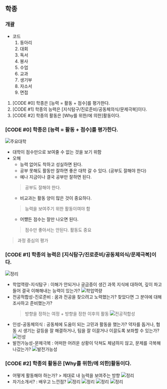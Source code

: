 ## 학종
### 개괄
   - 코드
      1. 동아리
      2. 대회
      3. 독서
      4. 봉사
      5. 수업
      6. 교과
      7. 생기부
      8. 자소서
      9. 면접
   1. [CODE #0] 학종은 [능력 = 활동 + 점수]를 평가한다.
   2. [CODE #1] 학종의 능력은 [지식탐구/진로준비/공동체의식/문제극복]이다.
   3. [CODE #2] 학종의 활동은 [Why를 위한/에 의한]활동이다.

### [CODE #0] 학종은 [능력 = 활동 + 점수]를 평가한다.
   ![주요대학](total_image1.png)
   - 대학이 점수만으로 보여줄 수 없는 것을 보기 위함
   - 오해
      - 능력 없어도 착하고 성실하면 된다.
      - 공부 못해도 활동만 잘하면 좋은 대학 갈 수 있다. (공부도 잘해야 한다)
      - 예나 지금이나 결국 공부만 잘하면 된다.
      > 공부도 잘해야 한다.
      - 비교과는 활동 양이 많은 것이 중요하다.
      > 능력을 보여주기 위한 활동이여야 함
      - 어쩄든 점수는 잘만 나오면 된다.
      > 점수만 좋아서는 안된다. 활동도 중요
   > 과정 중심의 평가

### [CODE #1] 학종의 능력은 [지식탐구/진로준비/공동체의식/문제극복]이다.
   ![정리](total_image2.png)
   - 학업역량-지식탐구 : 이해가 안되거나 궁금증이 생긴 과목 지식에 대하여, 깊이 파고들어 결국 이해해내는 능력이 있는가?
   ![학업역량](total_image3.png)
   - 전공적합성-진로준비 : 꿈과 전공을 찾으려고 노력했는가? 찾았다면 그 분야에 대해 조사하고 준비했는가?
     > 방향을 정하는 여정 + 방향을 정한 이후의 활동
   ![전공적합성](total_image4.png)
   - 인성-공동체의식 : 공동체에 도움이 되는 고민과 활동을 했는가? 약자를 돕거나, 협동 시 생기는 갈등을 잘 해결하거나, 팀을 잘 이끌거나 이끌도록 보좌할 수 있는가?
   ![인성](total_image5.png)
   - 발전가능성-문제극복 : 어떠한 어려운 상황이 닥쳐도 체념하지 않고, 문제를 극복해 나갔는가?
   ![발전가능성](total_image5.png)

### [CODE #2] 학종의 활동은 [Why를 위한/에 의한]활동이다.
   - 어떻게 활동해야 하는가? > 제대로 내 능력을 보여주는 방향
   ![정리](total_image7.png)
   - 자기소개서? : 배우고 느낀점?
   ![정리](total_image8.png)
   ![정리](total_image9.png)
   ![정리](total_image10.png)
   ![정리](total_image11.png)
